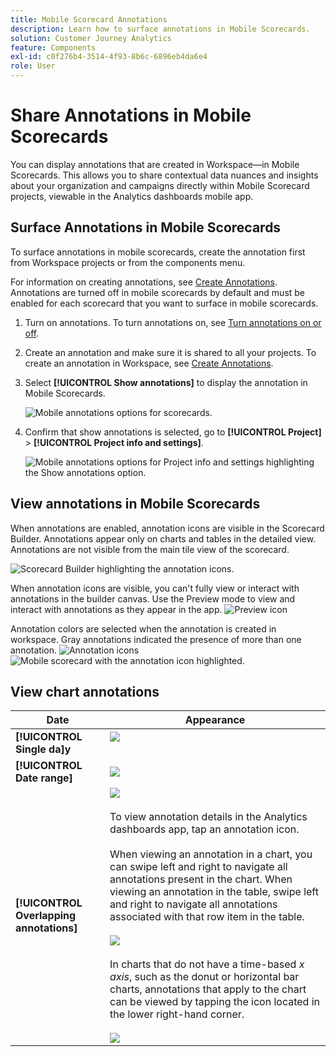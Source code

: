 ```yaml
---
title: Mobile Scorecard Annotations
description: Learn how to surface annotations in Mobile Scorecards.
solution: Customer Journey Analytics
feature: Components
exl-id: c0f276b4-3514-4f93-8b6c-6896eb4da6e4
role: User
---
```


# Share Annotations in Mobile Scorecards

You can display annotations that are created in Workspace—in Mobile Scorecards. This allows you to share contextual data nuances and insights about your organization and campaigns directly within Mobile Scorecard projects, viewable in the Analytics dashboards mobile app.

## Surface Annotations in Mobile Scorecards

To surface annotations in mobile scorecards, create the annotation first from Workspace projects or from the components menu.

For information on creating annotations, see [Create Annotations](create-annotations.md). Annotations are turned off in mobile scorecards by default and must be enabled for each scorecard that you want to surface in mobile scorecards.

1. Turn on annotations. To turn annotations on, see [Turn annotations on or off](overview.md#annotations-on-off).

1. Create an annotation and make sure it is shared to all your projects. To create an annotation in Workspace,  see [Create Annotations](create-annotations.md).

1. Select **[!UICONTROL Show annotations]** to display the annotation in Mobile Scorecards.

   ![Mobile annotations options for scorecards.](assets/show-annotations.png)

1. Confirm that show annotations is selected, go to **[!UICONTROL Project]** > **[!UICONTROL Project info and settings]**.

   ![Mobile annotations options for Project info and settings highlighting the Show annotations option.](assets/project-info-settings.png)

## View annotations in Mobile Scorecards

When annotations are enabled, annotation icons are visible in the Scorecard Builder. Annotations appear only on charts and tables in the detailed view. Annotations are not visible from the main tile view of the scorecard.

 ![Scorecard Builder highlighting the annotation icons.](assets/view-annotations.png)

When annotation icons are visible, you can't fully view or interact with annotations in the builder canvas. Use the Preview mode to view and interact with annotations as they appear in the app. ![Preview icon](assets/preview-icon.png)

Annotation colors are selected when the annotation is created in workspace. Gray annotations indicated the presence of more than one annotation. ![Annotation icons](assets/gray-annotations1.png) ![Mobile scorecard with the annotation icon highlighted.](assets/gray-annotations2.png)

## View chart annotations

| Date | Appearance |
| --- | --- |
| **[!UICONTROL Single da]y** |  ![](assets/single-day-mobile-annotations.png)<br></br> |
| **[!UICONTROL Date range]** |  ![](assets/date-range.png)|
| **[!UICONTROL Overlapping annotations]** | ![](assets/overlapping-annotations.png)<br></br>To view annotation details in the Analytics dashboards app, tap an annotation icon. <br></br>When viewing an annotation in a chart, you can swipe left and right to navigate all annotations present in the chart. When viewing an annotation in the table, swipe left and right to navigate all annotations associated with that row item in the table. <br></br>![](assets/swipe-multiple-annotations.png) <br></br>In charts that do not have a time-based *x axis*, such as the donut or horizontal bar charts, annotations that apply to the chart can be viewed by tapping the icon located in the lower right-hand corner.<br></br> ![](assets/charts-without-timebase.png)|
